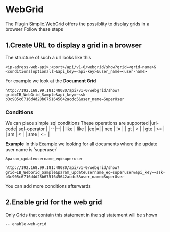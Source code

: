 # WebGrid

 The Plugin Simplic.WebGrid offers the possiblity to display grids in a browser
Follow these steps

## 1.Create URL to display a grid in a browser

The structure of such a url looks like this 
```
<ip-adress-web-api>:<port>/api/v1-0/webgrid/show?grid=<grid-name>&<conditions[optional]>&api_key=<api-key>&user_name=<user-name>
```
For example we look at the **Document Grid**
```
http://192.168.99.181:48080/api/v1-0/webgrid/show?grid=IB_WebGrid_Sample&api_key=~ssk-b3c905c6716d4d28b6751645642acdc5&user_name=SuperUser
```
### Conditions
We can place simple sql conditions 
These operations are supported
|url-code| sql-operator |
|--|--|
| like | like  |
|eq|=|
| neq | !=  |
| gt | >  |
| gte | >= |
| sm | <  |
| sme | <=  |

**Example**
In this Example we looking for all documents where the update user name is 'superuser'
```
&param_updateusername_eq=superuser
```

```
http://192.168.99.181:48080/api/v1-0/webgrid/show?grid=IB_WebGrid_Sample&param_updateusername_eq=superuser&api_key=~ssk-b3c905c6716d4d28b6751645642acdc5&user_name=SuperUser
```

You can add more conditions afterwards

## 2.Enable grid for the web grid
Only Grids that contain this statement in the sql statement will be shown
```
-- enable-web-grid
 ```



